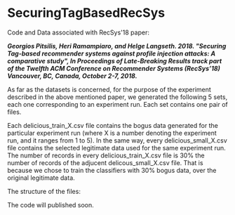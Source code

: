# SecuringTagBasedRecSys
Code and Data associated with RecSys'18 paper:

<i>
<b>
Georgios Pitsilis, Heri Ramampiaro, and Helge Langseth. 2018. "Securing Tag-based recommender systems against profile injection attacks: A comparative study", In Proceedings of Late-Breaking Results track part of the Twelfth ACM Conference on Recommender Systems (RecSys’18) Vancouver, BC, Canada, October 2-7, 2018.
</b>
</i>


As far as the datasets is concerned, for the purpose of the experiment described in the above mentioned paper, we generated the following 5 sets, each one corresponding to an experiment run. Each set contains one pair of files.

Each delicious_train_X.csv file contains the bogus data generated for the particular experiment run (where X is a number denoting the experiment run, and it ranges from 1 to 5). In the same way, every delicious_small_X.csv file contains the selected legitimate data used for the same experiment run.
The number of records in every delicious_train_X.csv file is 30% the number of records of the adjucent delicous_small_X.csv file. That is because we chose to train the classifiers with 30% bogus data, over the original legitimate data.


The structure of the files:


The code will published soon.
